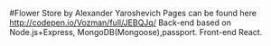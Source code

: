 #Flower Store by Alexander Yaroshevich
Pages can be found here http://codepen.io/Vozman/full/JEBQJq/
Back-end based on Node.js+Express, MongoDB(Mongoose),passport.
Front-end React.
